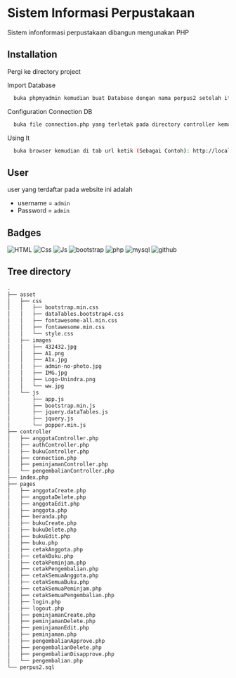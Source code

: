 
# Sistem Informasi Perpustakaan
Sistem infonformasi perpustakaan dibangun mengunakan PHP


## Installation

Pergi ke directory project

Import Database

```bash
  buka phpmyadmin kemudian buat Database dengan nama perpus2 setelah itu Import file perpus2 yang ada pada directory project ini untuk mendapatkan tabel beserta isi datanya.
```

Configuration Connection DB

```bash
  buka file connection.php yang terletak pada directory controller kemudian sesuaikan user, password, nama database yang telah kalian buat
```

Using It

```bash
  buka browser kemudian di tab url ketik (Sebagai Contoh): http://localhost/newperpus/   maka sistem akan otomatis menampilkan halaman login
  ```
  
## User

user yang terdaftar pada website ini adalah

- username = `admin`
- Password = `admin`


## Badges

![HTML](https://img.shields.io/badge/HTML5-E34F26?style=for-the-badge&logo=html5&logoColor=white)
![Css](https://img.shields.io/badge/CSS3-1572B6?style=for-the-badge&logo=css3&logoColor=white)
![Js](https://img.shields.io/badge/JavaScript-323330?style=for-the-badge&logo=javascript&logoColor=F7DF1E)
![bootstrap](https://img.shields.io/badge/Bootstrap-563D7C?style=for-the-badge&logo=bootstrap&logoColor=white)
![php](https://img.shields.io/badge/PHP-777BB4?style=for-the-badge&logo=php&logoColor=white)
![mysql](https://img.shields.io/badge/MySQL-00000F?style=for-the-badge&logo=mysql&logoColor=white)
![github](https://img.shields.io/badge/GitHub-100000?style=for-the-badge&logo=github&logoColor=white)

## Tree directory
```bash
.
├── asset
│   ├── css
│   │   ├── bootstrap.min.css
│   │   ├── dataTables.bootstrap4.css
│   │   ├── fontawesome-all.min.css
│   │   ├── fontawesome.min.css
│   │   └── style.css
│   ├── images
│   │   ├── 432432.jpg
│   │   ├── A1.png
│   │   ├── A1x.jpg
│   │   ├── admin-no-photo.jpg
│   │   ├── IMG.jpg
│   │   ├── Logo-Unindra.png
│   │   └── ww.jpg
│   └── js
│       ├── app.js
│       ├── bootstrap.min.js
│       ├── jquery.dataTables.js
│       ├── jquery.js
│       └── popper.min.js
├── controller
│   ├── anggotaController.php
│   ├── authController.php
│   ├── bukuController.php
│   ├── connection.php
│   ├── peminjamanController.php
│   └── pengembalianController.php
├── index.php
├── pages
│   ├── anggotaCreate.php
│   ├── anggotaDelete.php
│   ├── anggotaEdit.php
│   ├── anggota.php
│   ├── beranda.php
│   ├── bukuCreate.php
│   ├── bukuDelete.php
│   ├── bukuEdit.php
│   ├── buku.php
│   ├── cetakAnggota.php
│   ├── cetakBuku.php
│   ├── cetakPeminjam.php
│   ├── cetakPengembalian.php
│   ├── cetakSemuaAnggota.php
│   ├── cetakSemuaBuku.php
│   ├── cetakSemuaPeminjam.php
│   ├── cetakSemuaPengembalian.php
│   ├── login.php
│   ├── logout.php
│   ├── peminjamanCreate.php
│   ├── peminjamanDelete.php
│   ├── peminjamanEdit.php
│   ├── peminjaman.php
│   ├── pengembalianApprove.php
│   ├── pengembalianDelete.php
│   ├── pengembalianDisapprove.php
│   └── pengembalian.php
└── perpus2.sql
```
